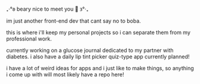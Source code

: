 
<!--
**jenawen/jenawen** is a ✨ _special_ ✨ repository because its `README.md` (this file) appears on your GitHub profile.

Here are some ideas to get you started:

- 🔭 I’m currently working on ...
- 🌱 I’m currently learning ...
- 👯 I’m looking to collaborate on ...
- 🤔 I’m looking for help with ...
- 💬 Ask me about ...
- 📫 How to reach me: ...
- 😄 Pronouns: ...
- ⚡ Fun fact: ...
-->

₊‧°𐐪 beary nice to meet you 🧸 𐑂°‧₊

im just another front-end dev that cant say no to boba.

this is where i'll keep my personal projects so i can separate them from my professional work.

currently working on a glucose journal dedicated to my partner with diabetes.
i also have a daily lip tint picker quiz-type app currently planned! 

i have a lot of weird ideas for apps and i just like to make things, so anything i come up with will most likely have a repo here!






